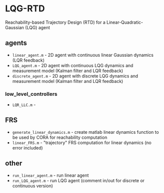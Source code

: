# LQG-RTD
Reachability-based Trajectory Design (RTD) for a Linear-Quadratic-Gaussian (LQG) agent 

## agents
- `linear_agent.m` - 2D agent with continuous linear Gaussian dynamics (LQR feedback)
- `LQG_agent.m` - 2D agent with continuous LQG dynamics and measurement model (Kalman filter and LQR feedback)
- `discrete_agent.m` - 2D agent with discrete LQG dynamics and measurement model (Kalman filter and LQR feedback)

### low_level_controllers
- `LQR_LLC.m` - 

## FRS
- `generate_linear_dynamics.m` - create matlab linear dynamics function to be used by CORA for reachability computation
- `linear_FRS.m` - "trajectory" FRS computation for linear dynamics (no error included)

## other
- `run_linear_agent.m` - run linear agent
- `run_LQG_agent.m` - run LQG agent (comment in/out for discrete or continuous version)
